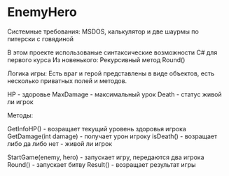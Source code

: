 # EnemyHero

Системные требования:
MSDOS, калькулятор и две шаурмы по питерски с говядиной

В этом проекте использованые синтаксические возможности C# для первого курса
Из новенького: Рекурсивный метод Round()

Логика игры:
Есть враг и герой представлены в виде объектов, есть несколько приватных полей и методов.

HP - здоровье
MaxDamage - максимальный урок
Death - статус живой ли игрок

Методы:

GetInfoHP() - возращает текущий уровень здоровья игрока
GetDamage(int damage) - получает урон игроку
isDeath() - возращает либо да либо нет - живой ли игрок

StartGame(enemy, hero) - запускает игру, передаются два игрока
Round() - запускает битву
Result() - возращает результат игры
